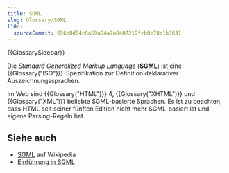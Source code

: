 ```yaml
---
title: SGML
slug: Glossary/SGML
l10n:
  sourceCommit: 656c8d54c8a59a04a7a8407219fcb0c78c1b3631
---
```


{{GlossarySidebar}}

Die _Standard Generalized Markup Language_ (**SGML**) ist eine {{Glossary("ISO")}}-Spezifikation zur Definition deklarativer Auszeichnungssprachen.

Im Web sind {{Glossary("HTML")}} 4, {{Glossary("XHTML")}} und {{Glossary("XML")}} beliebte SGML-basierte Sprachen. Es ist zu beachten, dass HTML seit seiner fünften Edition nicht mehr SGML-basiert ist und eigene Parsing-Regeln hat.

## Siehe auch

- [SGML](https://en.wikipedia.org/wiki/SGML) auf Wikipedia
- [Einführung in SGML](https://www.tei-c.org/Vault/GL/P3/SG.htm)
